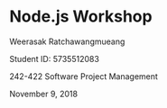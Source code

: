# Node.js Workshop

Weerasak Ratchawangmueang

Student ID: 5735512083

242-422 Software Project Management

November 9, 2018
